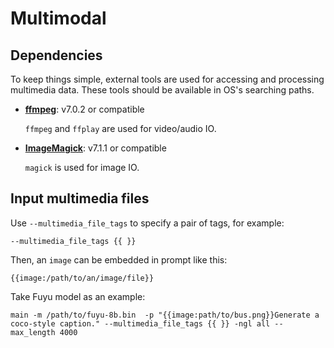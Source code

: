 # Multimodal

## Dependencies

To keep things simple, external tools are used for accessing and processing multimedia data.
These tools should be available in OS's searching paths.

* **[ffmpeg](https://ffmpeg.org/)**: v7.0.2 or compatible

    `ffmpeg` and `ffplay` are used for video/audio IO.

* **[ImageMagick](https://www.imagemagick.org/)**: v7.1.1 or compatible

    `magick` is used for image IO.

## Input multimedia files

Use `--multimedia_file_tags` to specify a pair of tags, for example:

```
--multimedia_file_tags {{ }}
```

Then, an `image` can be embedded in prompt like this:

```
{{image:/path/to/an/image/file}}
```

Take Fuyu model as an example:

```
main -m /path/to/fuyu-8b.bin  -p "{{image:path/to/bus.png}}Generate a coco-style caption." --multimedia_file_tags {{ }} -ngl all --max_length 4000
```